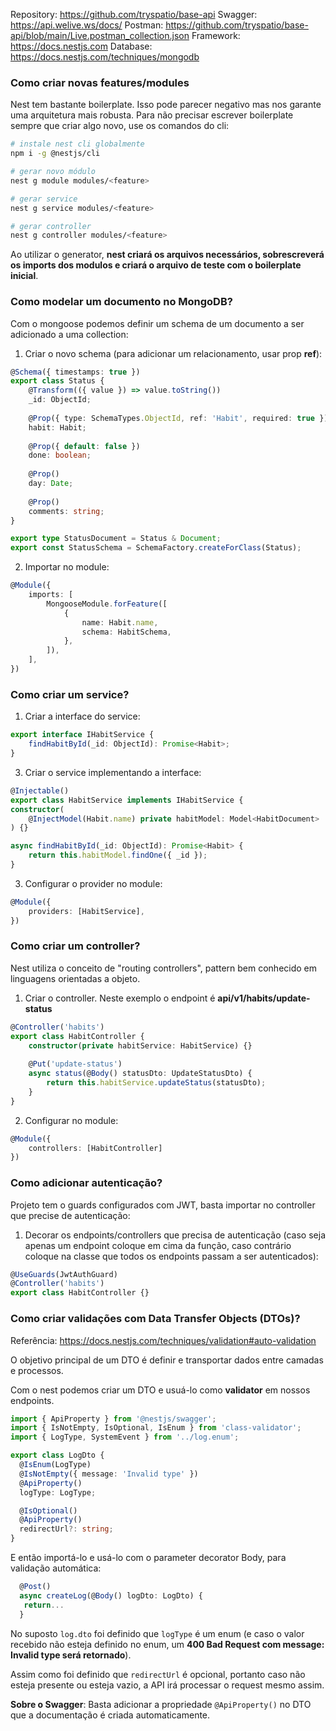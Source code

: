 Repository: https://github.com/tryspatio/base-api
Swagger: https://api.welive.ws/docs/
Postman: https://github.com/tryspatio/base-api/blob/main/Live.postman_collection.json
Framework: https://docs.nestjs.com
Database: https://docs.nestjs.com/techniques/mongodb
### Como criar novas features/modules

Nest tem bastante boilerplate. Isso pode parecer negativo mas nos garante uma arquitetura mais robusta. Para não precisar escrever boilerplate sempre que criar algo novo, use os comandos do cli:

```bash
# instale nest cli globalmente
npm i -g @nestjs/cli

# gerar novo módulo
nest g module modules/<feature>

# gerar service
nest g service modules/<feature>

# gerar controller
nest g controller modules/<feature>
```

Ao utilizar o generator, **nest criará os arquivos necessários, sobrescreverá os imports dos modulos e criará o arquivo de teste com o boilerplate inicial**.

### Como modelar um documento no MongoDB?

Com o mongoose podemos definir um schema de um documento a ser adicionado a uma collection:

1. Criar o novo schema (para adicionar um relacionamento, usar prop **ref**):

```typescript
@Schema({ timestamps: true })
export class Status {
	@Transform(({ value }) => value.toString())
	_id: ObjectId;
	
	@Prop({ type: SchemaTypes.ObjectId, ref: 'Habit', required: true })
	habit: Habit;
	
	@Prop({ default: false })
	done: boolean;
	
	@Prop()
	day: Date;
	
	@Prop()
	comments: string;
}

export type StatusDocument = Status & Document;
export const StatusSchema = SchemaFactory.createForClass(Status);
```

2. Importar no module:

```typescript
@Module({
	imports: [
		MongooseModule.forFeature([
			{
				name: Habit.name,
				schema: HabitSchema,
			},
		]),
	],
})
```
### Como criar um service?

1. Criar a interface do service:

```typescript
export interface IHabitService {
	findHabitById(_id: ObjectId): Promise<Habit>;
}
```

3. Criar o service implementando a interface:

```typescript
@Injectable()
export class HabitService implements IHabitService {
constructor(
	@InjectModel(Habit.name) private habitModel: Model<HabitDocument>
) {}

async findHabitById(_id: ObjectId): Promise<Habit> {
	return this.habitModel.findOne({ _id });
}

```

3. Configurar o provider no module:

```typescript
@Module({
	providers: [HabitService],
})
```
### Como criar um controller?

Nest utiliza o conceito de "routing controllers", pattern bem conhecido em linguagens orientadas a objeto.

1. Criar o controller. Neste exemplo o endpoint é **api/v1/habits/update-status**

```typescript
@Controller('habits')
export class HabitController {
	constructor(private habitService: HabitService) {}
	
	@Put('update-status')
	async status(@Body() statusDto: UpdateStatusDto) {
		return this.habitService.updateStatus(statusDto);
	}
}
```

2. Configurar no module:

```typescript
@Module({
	controllers: [HabitController]
})
```
### Como adicionar autenticação?

Projeto tem o guards configurados com JWT, basta importar no controller que precise de autenticação:

1. Decorar os endpoints/controllers que precisa de autenticação (caso seja apenas um endpoint coloque em cima da função, caso contrário coloque na classe que todos os endpoints passam a ser autenticados):

```typescript
@UseGuards(JwtAuthGuard)
@Controller('habits')
export class HabitController {}
```
### Como criar validações com Data Transfer Objects (DTOs)?

Referência: https://docs.nestjs.com/techniques/validation#auto-validation

O objetivo principal de um DTO é definir e transportar dados entre camadas e processos. 

Com o nest podemos criar um DTO e usuá-lo como **validator** em nossos endpoints.

```typescript
import { ApiProperty } from '@nestjs/swagger';
import { IsNotEmpty, IsOptional, IsEnum } from 'class-validator';
import { LogType, SystemEvent } from '../log.enum';

export class LogDto {
  @IsEnum(LogType)
  @IsNotEmpty({ message: 'Invalid type' })
  @ApiProperty()
  logType: LogType;

  @IsOptional()
  @ApiProperty()
  redirectUrl?: string;
}
```

E então importá-lo e usá-lo com o parameter decorator Body, para validação automática:

```typescript
  @Post()
  async createLog(@Body() logDto: LogDto) {
   return...
  }
```

No suposto `log.dto` foi definido que `logType` é um enum (e caso o valor recebido não esteja definido no enum, um **400 Bad Request com message: Invalid type será retornado**). 

Assim como foi definido que `redirectUrl` é opcional, portanto caso não esteja presente ou esteja vazio, a API irá processar o request mesmo assim.

**Sobre o Swagger**:
Basta adicionar a propriedade `@ApiProperty()` no DTO que a documentação é criada automaticamente.